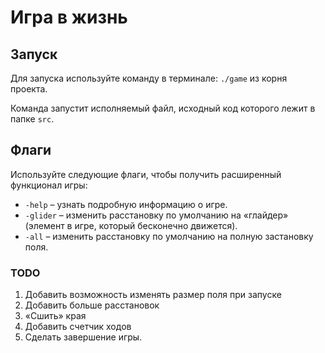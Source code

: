 # Игра в жизнь

## Запуск

Для запуска используйте команду в терминале: `./game` из корня проекта.

Команда запустит исполняемый файл, исходный код которого лежит в папке `src`.

## Флаги

Используйте следующие флаги, чтобы получить расширенный функционал игры:

- `-help` – узнать подробную информацию о игре.
- `-glider` – изменить расстановку по умолчанию на «глайдер» (элемент в игре, который бесконечно движется).
- `-all` – изменить расстановку по умолчанию на полную застановку поля.

### TODO

1. Добавить возможность изменять размер поля при запуске
2. Добавить больше расстановок
3. «Сшить» края
4. Добавить счетчик ходов
5. Сделать завершение игры.
